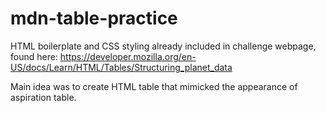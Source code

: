 # mdn-table-practice

HTML boilerplate and CSS styling already included in challenge webpage, found here: https://developer.mozilla.org/en-US/docs/Learn/HTML/Tables/Structuring_planet_data

Main idea was to create HTML table that mimicked the appearance of aspiration table. 
